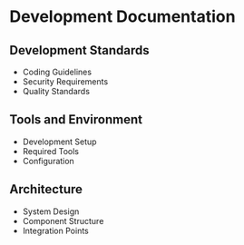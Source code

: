 # Development Documentation

## Development Standards
- Coding Guidelines
- Security Requirements
- Quality Standards

## Tools and Environment
- Development Setup
- Required Tools
- Configuration

## Architecture
- System Design
- Component Structure
- Integration Points 